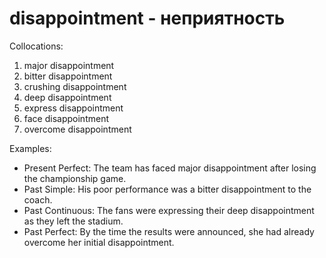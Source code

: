 # disappointment - неприятность

Collocations:

1. major disappointment
2. bitter disappointment
3. crushing disappointment
4. deep disappointment
5. express disappointment
6. face disappointment
7. overcome disappointment

Examples:

- Present Perfect: The team has faced major disappointment after losing the championship game.
- Past Simple: His poor performance was a bitter disappointment to the coach.
- Past Continuous: The fans were expressing their deep disappointment as they left the stadium.
- Past Perfect: By the time the results were announced, she had already overcome her initial disappointment.
